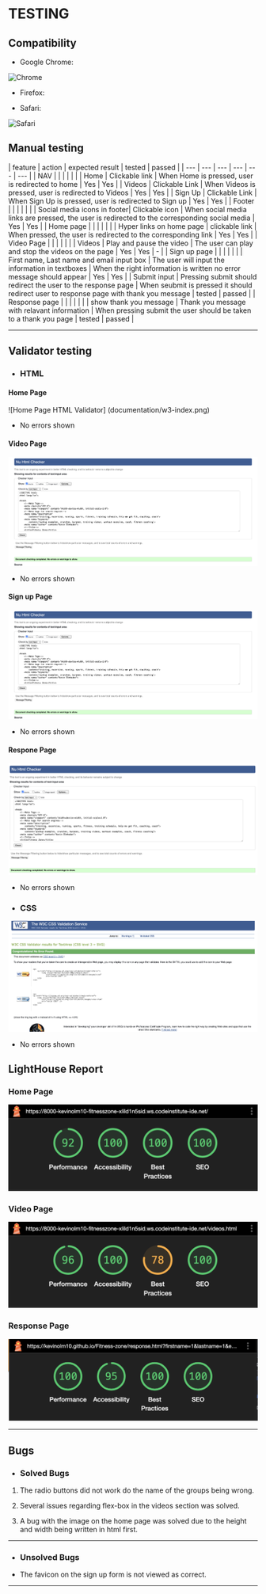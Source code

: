# TESTING

## Compatibility

- Google Chrome:

![Chrome](documentation/chrome.png)

- Firefox:


- Safari:

![Safari](documentation/safari.png)


## Manual testing

| feature | action | expected result | tested | passed |
| --- | --- | --- | --- | --- | --- |
| NAV | | | | | |
| Home | Clickable link | When Home is pressed, user is redirected to home | Yes | Yes |
| Videos | Clickable Link | When Videos is pressed, user is redirected to Videos | Yes | Yes | 
| Sign Up | Clickable Link | When Sign Up is pressed, user is redirected to Sign up | Yes | Yes | 
| Footer | | | | | |
| Social media icons in footer| Clickable icon | When social media links are pressed, the user is redirected to the corresponding social media | Yes | Yes |
| Home page | | | | | |
| Hyper links on home page | clickable link | When pressed, the user is redirected to the corresponding link | Yes | Yes | 
| Video Page | | | | | |
| Videos | Play and pause the video | The user can play and stop the videos on the page | Yes | Yes | - |
| Sign up page | | | | | |
| First name, Last name and email input box | The user will input the information in textboxes | When the right information is written no error message should appear | Yes | Yes |
| Submit input | Pressing submit should redirect the user to the response page | When seubmit is pressed it should redirect user to response page with thank you message | tested | passed |
| Response page | | | | | |
| show thank you message | Thank you message with relavant information | When pressing submit the user should be taken to a thank you page | tested | passed |

---
## Validator testing

+ ### HTML
#### Home Page

![Home Page HTML Validator] (documentation/w3-index.png)

- No errors shown

#### Video Page

![Video Page HTML Validator](documentation/w3-videos.png)

- No errors shown

#### Sign up Page

![Sign Up Page HTML Validator](documentation/w3-signup.png)

- No errors shown

#### Respone Page

![Response Page HTML Validator](documentation/w3-response.png)

- No errors shown

+ ### CSS

![CSS Validator](documentation/w3-css.png)

- No errors shown

## LightHouse Report

### Home Page

 ![Home Page Lighthouse](documentation/light-index.png)

### Video Page

 ![Video Page Lighthouse](documentation/light-videos.png)

### Response Page

 ![Home Page Lighthouse](documentation/light-response.png)

---

## Bugs

+ ### Solved Bugs

1. The radio buttons did not work do the name of the groups being wrong.

2. Several issues regarding flex-box in the videos section was solved.

3. A bug with the image on the home page was solved due to the height and width being written in html first.

---

+ ### Unsolved Bugs

- The favicon on the sign up form is not viewed as correct.
---